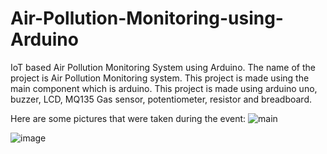 # Air-Pollution-Monitoring-using-Arduino
IoT based Air Pollution Monitoring System using Arduino.
The name of the project is Air Pollution Monitoring system.
This project is made using the main component which is arduino.
This project is made using arduino uno, buzzer, LCD, MQ135 Gas sensor, potentiometer, resistor and breadboard.

Here are some pictures that were taken during the event:
![main](https://github.com/fsdkumk/IoT-Smart-Street-Light-using-ESP8266/assets/141599942/9a3e68b3-38b3-4af5-b3e1-67cba6ed4b08)

![image](https://github.com/fsdkumk/IoT-Air-Pollution-Monitoring-using-Arduino/assets/141599942/85b2d2f5-88d2-4057-b316-1eb0d5dab5d3)


